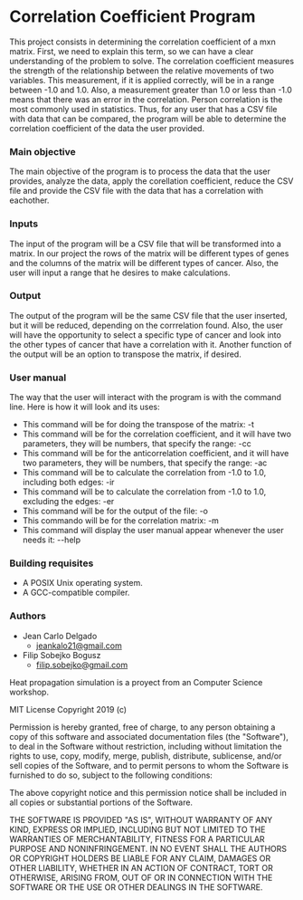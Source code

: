 # Correlation Coefficient Program
This project consists in determining the correlation coefficient of a mxn matrix. First, we need to explain this term, so we can have a clear understanding of the problem to solve. The correlation coefficient measures the strength of the relationship between the relative movements of two variables. This measurement, if it is applied correctly, will be in a range between -1.0 and 1.0. Also, a measurement greater than 1.0 or less than -1.0 means that there was an error in the correlation. Person correlation is the most commonly used in statistics. Thus, for any user that has a CSV file with data that can be compared, the program will be able to determine the correlation coefficient of the data the user provided. 
### Main objective
The main objective of the program is to process the data  that the user provides, analyze the data, apply the corellation coefficient, reduce the CSV file and provide the CSV file with the data that has a correlation with eachother.
### Inputs
The input of the program will be a CSV file that will be transformed into a matrix. In our project the rows of the matrix will be different types of genes and the columns of the matrix will be different types of cancer. Also, the user will input a range that he desires to make calculations. 
### Output
The output of the program will be the same CSV file that the user inserted, but it will be reduced, depending on the corrrelation found. Also, the user will have the opportunity to select a specific type of cancer and look into the other types of cancer that have a correlation with it. Another function of the output will be an option to transpose the matrix, if desired.
### User manual
The way that the user will interact with the program is with the command line. Here is how it will look and its uses:
* This command will be for doing the transpose of the matrix: -t
* This command will be for the correlation coefficient, and it will have two parameters, they will be numbers, that specify the range: -cc
* This command will be for the anticorrelation coefficient, and it will have two parameters, they will be numbers, that specify the range: -ac
* This command will be to calculate the correlation from -1.0 to 1.0, including both edges: -ir
* This command will be to calculate the correlation from -1.0 to 1.0, excluding the edges: -er
* This command will be for the output of the file: -o
* This commando will be for the correlation matrix: -m
* This command will display the user manual appear whenever the user needs it: --help
### Building requisites
* A POSIX Unix operating system.
* A GCC-compatible compiler.
### Authors
* Jean Carlo Delgado
  * jeankalo21@gmail.com
* Filip Sobejko Bogusz
  * filip.sobejko@gmail.com

Heat propagation simulation is a proyect from an Computer Science workshop.

MIT License
Copyright 2019 (c)

Permission is hereby granted, free of charge, to any person obtaining a copy of this software and associated documentation files (the "Software"), to deal in the Software without restriction, including without limitation the rights to use, copy, modify, merge, publish, distribute, sublicense, and/or sell copies of the Software, and to permit persons to whom the Software is furnished to do so, subject to the following conditions:

The above copyright notice and this permission notice shall be included in all copies or substantial portions of the Software.

THE SOFTWARE IS PROVIDED "AS IS", WITHOUT WARRANTY OF ANY KIND, EXPRESS OR IMPLIED, INCLUDING BUT NOT LIMITED TO THE WARRANTIES OF MERCHANTABILITY, FITNESS FOR A PARTICULAR PURPOSE AND NONINFRINGEMENT. IN NO EVENT SHALL THE AUTHORS OR COPYRIGHT HOLDERS BE LIABLE FOR ANY CLAIM, DAMAGES OR OTHER LIABILITY, WHETHER IN AN ACTION OF CONTRACT, TORT OR OTHERWISE, ARISING FROM, OUT OF OR IN CONNECTION WITH THE SOFTWARE OR THE USE OR OTHER DEALINGS IN THE SOFTWARE.
